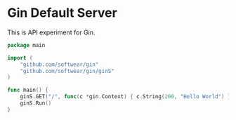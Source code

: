 # Gin Default Server

This is API experiment for Gin.

```go
package main

import (
	"github.com/softwear/gin"
	"github.com/softwear/gin/ginS"
)

func main() {
	ginS.GET("/", func(c *gin.Context) { c.String(200, "Hello World") })
	ginS.Run()
}
```
